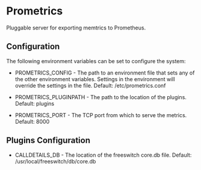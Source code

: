 # Prometrics

Pluggable server for exporting memtrics to Prometheus.

## Configuration

The following environment variables can be set to configure the system:

  * PROMETRICS_CONFIG - The path to an environment file that sets any of the other
    environment variables.  Settings in the environment will override the settings 
    in the file. Default: /etc/prometrics.conf

  * PROMETRICS_PLUGINPATH - The path to the location of the plugins. Default: plugins
  * PROMETRICS_PORT - The TCP port from which to serve the metrics. Default: 8000

## Plugins Configuration

  * CALLDETAILS_DB - The location of the freeswitch core.db file.  Default: /usr/local/freeswitch/db/core.db